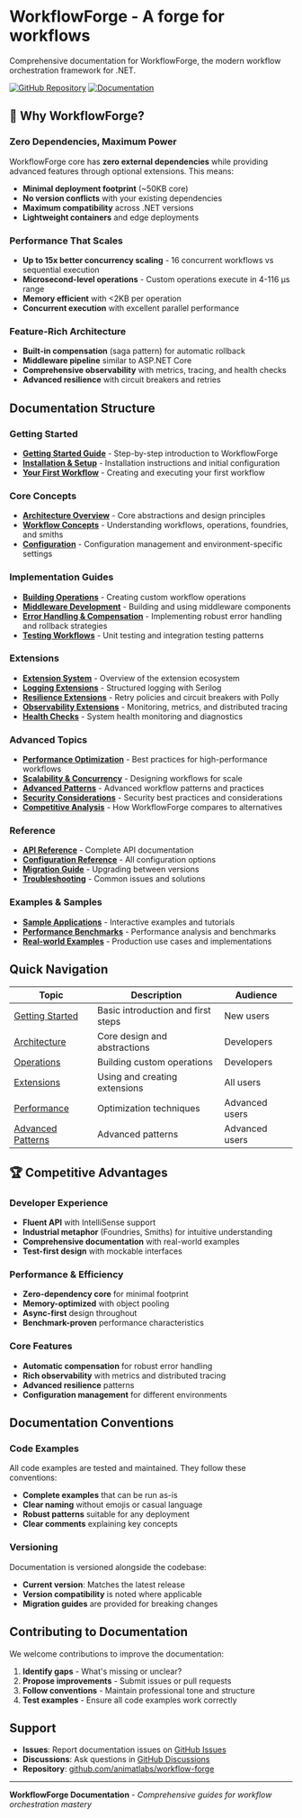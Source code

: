 # WorkflowForge - A forge for workflows

Comprehensive documentation for WorkflowForge, the modern workflow orchestration framework for .NET.

[![GitHub Repository](https://img.shields.io/badge/GitHub-animatlabs%2Fworkflow--forge-blue?logo=github)](https://github.com/animatlabs/workflow-forge)
[![Documentation](https://img.shields.io/badge/Docs-Latest-green?logo=gitbook)](https://github.com/animatlabs/workflow-forge/tree/main/docs)

## 🎯 Why WorkflowForge?

### **Zero Dependencies, Maximum Power**
WorkflowForge core has **zero external dependencies** while providing advanced features through optional extensions. This means:
- **Minimal deployment footprint** (~50KB core)
- **No version conflicts** with your existing dependencies
- **Maximum compatibility** across .NET versions
- **Lightweight containers** and edge deployments

### **Performance That Scales**
- **Up to 15x better concurrency scaling** - 16 concurrent workflows vs sequential execution
- **Microsecond-level operations** - Custom operations execute in 4-116 μs range
- **Memory efficient** with <2KB per operation
- **Concurrent execution** with excellent parallel performance

### **Feature-Rich Architecture**
- **Built-in compensation** (saga pattern) for automatic rollback
- **Middleware pipeline** similar to ASP.NET Core
- **Comprehensive observability** with metrics, tracing, and health checks
- **Advanced resilience** with circuit breakers and retries

## Documentation Structure

### Getting Started
- **[Getting Started Guide](getting-started.md)** - Step-by-step introduction to WorkflowForge
- **[Installation & Setup](installation.md)** - Installation instructions and initial configuration
- **[Your First Workflow](first-workflow.md)** - Creating and executing your first workflow

### Core Concepts
- **[Architecture Overview](architecture.md)** - Core abstractions and design principles
- **[Workflow Concepts](concepts.md)** - Understanding workflows, operations, foundries, and smiths
- **[Configuration](configuration.md)** - Configuration management and environment-specific settings

### Implementation Guides
- **[Building Operations](operations.md)** - Creating custom workflow operations
- **[Middleware Development](middleware.md)** - Building and using middleware components
- **[Error Handling & Compensation](error-handling.md)** - Implementing robust error handling and rollback strategies
- **[Testing Workflows](testing.md)** - Unit testing and integration testing patterns

### Extensions
- **[Extension System](extensions.md)** - Overview of the extension ecosystem
- **[Logging Extensions](extensions/logging.md)** - Structured logging with Serilog
- **[Resilience Extensions](extensions/resilience.md)** - Retry policies and circuit breakers with Polly
- **[Observability Extensions](extensions/observability.md)** - Monitoring, metrics, and distributed tracing
- **[Health Checks](extensions/health-checks.md)** - System health monitoring and diagnostics

### Advanced Topics
- **[Performance Optimization](performance.md)** - Best practices for high-performance workflows
- **[Scalability & Concurrency](scalability.md)** - Designing workflows for scale
- **[Advanced Patterns](advanced-patterns.md)** - Advanced workflow patterns and practices
- **[Security Considerations](security.md)** - Security best practices and considerations
- **[Competitive Analysis](competitive-analysis.md)** - How WorkflowForge compares to alternatives

### Reference
- **[API Reference](api-reference.md)** - Complete API documentation
- **[Configuration Reference](configuration-reference.md)** - All configuration options
- **[Migration Guide](migration.md)** - Upgrading between versions
- **[Troubleshooting](troubleshooting.md)** - Common issues and solutions

### Examples & Samples
- **[Sample Applications](../src/samples/README.md)** - Interactive examples and tutorials
- **[Performance Benchmarks](../src/benchmarks/README.md)** - Performance analysis and benchmarks
- **[Real-world Examples](examples/)** - Production use cases and implementations

## Quick Navigation

| Topic | Description | Audience |
|-------|-------------|----------|
| [Getting Started](getting-started.md) | Basic introduction and first steps | New users |
| [Architecture](architecture.md) | Core design and abstractions | Developers |
| [Operations](operations.md) | Building custom operations | Developers |
| [Extensions](extensions.md) | Using and creating extensions | All users |
| [Performance](performance.md) | Optimization techniques | Advanced users |
| [Advanced Patterns](advanced-patterns.md) | Advanced patterns | Advanced users |

## 🏆 Competitive Advantages

### **Developer Experience**
- **Fluent API** with IntelliSense support
- **Industrial metaphor** (Foundries, Smiths) for intuitive understanding
- **Comprehensive documentation** with real-world examples
- **Test-first design** with mockable interfaces

### **Performance & Efficiency**
- **Zero-dependency core** for minimal footprint
- **Memory-optimized** with object pooling
- **Async-first** design throughout
- **Benchmark-proven** performance characteristics

### **Core Features**
- **Automatic compensation** for robust error handling
- **Rich observability** with metrics and distributed tracing
- **Advanced resilience** patterns
- **Configuration management** for different environments

## Documentation Conventions

### Code Examples
All code examples are tested and maintained. They follow these conventions:
- **Complete examples** that can be run as-is
- **Clear naming** without emojis or casual language
- **Robust patterns** suitable for any deployment
- **Clear comments** explaining key concepts

### Versioning
Documentation is versioned alongside the codebase:
- **Current version**: Matches the latest release
- **Version compatibility** is noted where applicable
- **Migration guides** are provided for breaking changes

## Contributing to Documentation

We welcome contributions to improve the documentation:

1. **Identify gaps** - What's missing or unclear?
2. **Propose improvements** - Submit issues or pull requests
3. **Follow conventions** - Maintain professional tone and structure
4. **Test examples** - Ensure all code examples work correctly

## Support

- **Issues**: Report documentation issues on [GitHub Issues](https://github.com/animatlabs/workflow-forge/issues)
- **Discussions**: Ask questions in [GitHub Discussions](https://github.com/animatlabs/workflow-forge/discussions)
- **Repository**: [github.com/animatlabs/workflow-forge](https://github.com/animatlabs/workflow-forge)

---

**WorkflowForge Documentation** - *Comprehensive guides for workflow orchestration mastery* 